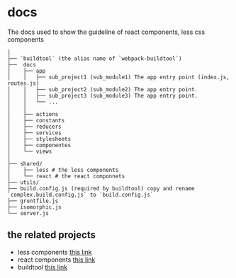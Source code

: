 docs
==========
The docs used to show the guideline of react components, less css components
``` 
│
├── `buildtool` (the alias name of `webpack-buildtool`)
├──  docs 
│    ├── app
│    │   ├── sub_project1 (sub_module1) The app entry point (index.js, routes.js)
│    │   ├── sub_project2 (sub_module2) The app entry point.
│    │   ├── sub_project3 (sub_module3) The app entry point.
│    │   └── ...
│    │
│    ├── actions
│    ├── constants
│    ├── reducers
│    ├── services
│    ├── stylesheets
│    ├── componentes
│    └── views
│
├── shared/
│    ├── less # the less components 
│    └── react # the react componnets
├── utils/ 
├── build.config.js (required by buildtool) copy and rename `complex.build.config.js` to `build.config.js`
├── gruntfile.js
├── isomorphic.js
└── server.js
```
the related projects
----------
- less components [this link](https://github.com/tianyingchun/less)
- react components [this link](https://github.com/tianyingchun/react)
- buildtool [this link](https://github.com/tianyingchun/webpack-buildtool)
